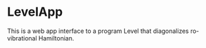 # LevelApp

This is a web app interface to a program Level that diagonalizes ro-vibrational Hamiltonian.
